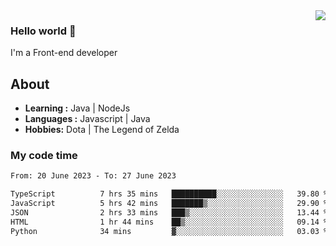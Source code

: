 <img align='right' src="https://github-readme-stats.vercel.app/api?username=jumodada&show_icons=true&theme=vue">

### Hello world 👋

I'm a Front-end developer 
    
## About
-  **Learning :** Java | NodeJs
-  **Languages :** Javascript | Java
-  **Hobbies:** Dota | The Legend of Zelda

### My code time

<!--START_SECTION:waka-->

```txt
From: 20 June 2023 - To: 27 June 2023

TypeScript          7 hrs 35 mins   ██████████░░░░░░░░░░░░░░░   39.80 %
JavaScript          5 hrs 42 mins   ███████▒░░░░░░░░░░░░░░░░░   29.90 %
JSON                2 hrs 33 mins   ███▒░░░░░░░░░░░░░░░░░░░░░   13.44 %
HTML                1 hr 44 mins    ██▒░░░░░░░░░░░░░░░░░░░░░░   09.14 %
Python              34 mins         ▓░░░░░░░░░░░░░░░░░░░░░░░░   03.03 %
```

<!--END_SECTION:waka-->
